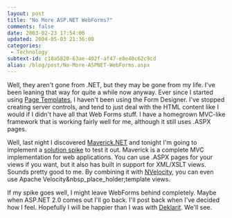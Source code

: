 ```yaml
---
layout: post
title: "No More ASP.NET WebForms?"
comments: false
date: 2003-02-23 17:54:00
updated: 2004-05-03 21:36:00
categories:
 - Technology
subtext-id: c18a5820-63ae-402f-af47-e8e40c62c9cd
alias: /blog/post/No-More-ASPNET-WebForms.aspx
---
```



Well, they aren't gone from .NET, but they may be gone from my life. I've been leaning that way for quite a while now anyway. Ever since I started using [Page Templates](http://www.codeproject.com/aspnet/page_templates.asp), I haven't been using the Form Designer. I've stopped creating server controls, and tend to just deal with the HTML content like I would if I didn't have all that Web Forms stuff. I have a homegrown MVC-like framework that is working fairly well for me, although it still uses .ASPX pages.

Well, last night I discovered [Maverick.NET](http://mavnet.sourceforge.net/) and tonight I'm going to implement a [solution spike](http://c2.com/cgi/wiki?SpikeSolution) to test it out. Maverick is a complete MVC implementation for web applications. You can use .ASPX pages for your views if you want, but it also has built in support for XML/XSLT views. Sounds pretty good to me. By combining it with [NVelocity](http://nvelocity.sourceforge.net/), you can even use Apache Velocity&nbsp_place_holder;template views. 

If my spike goes well, I might leave WebForms behind completely. Maybe when ASP.NET 2.0 comes out I'll go back. I'll post back when I've decided how I feel. Hopefully I will be happier than I was with [Deklarit](http://www.deklarit.com). We'll see.
